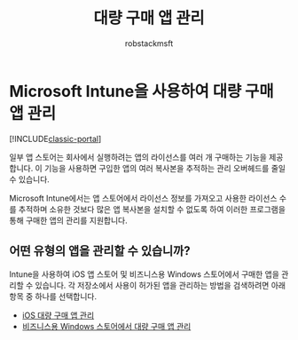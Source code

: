 ﻿---
title: "대량 구매 앱 관리"
description: "Intune을 사용하여 앱 스토어에서 볼륨으로 구매한 앱을 관리하는 방법에 대해 알아봅니다."
keywords: 
author: robstackmsft
ms.author: robstack
manager: angrobe
ms.date: 12/27/2016
ms.topic: article
ms.prod: 
ms.service: microsoft-intune
ms.technology: 
ms.assetid: 674c8f4c-00be-4c69-85b7-cf7bdaa71c94
ms.reviewer: mghadial
ms.suite: ems
ms.custom: intune-classic
ms.openlocfilehash: ba965dfdfa91920c0f76b4142dec05516c472cab
ms.sourcegitcommit: 34cfebfc1d8b81032f4d41869d74dda559e677e2
ms.translationtype: HT
ms.contentlocale: ko-KR
ms.lasthandoff: 07/01/2017
---
# <a name="manage-volume-purchased-apps-using-microsoft-intune"></a>Microsoft Intune을 사용하여 대량 구매 앱 관리

[!INCLUDE[classic-portal](../includes/classic-portal.md)]

일부 앱 스토어는 회사에서 실행하려는 앱의 라이선스를 여러 개 구매하는 기능을 제공합니다. 이 기능을 사용하면 구입한 앱의 여러 복사본을 추적하는 관리 오버헤드를 줄일 수 있습니다.

Microsoft Intune에서는 앱 스토어에서 라이선스 정보를 가져오고 사용한 라이선스 수를 추적하며 소유한 것보다 많은 앱 복사본을 설치할 수 없도록 하여 이러한 프로그램을 통해 구매한 앱의 관리를 지원합니다.

## <a name="which-types-of-apps-can-you-manage"></a>어떤 유형의 앱을 관리할 수 있습니까?

Intune을 사용하여 iOS 앱 스토어 및 비즈니스용 Windows 스토어에서 구매한 앱을 관리할 수 있습니다.
각 저장소에서 사용이 허가된 앱을 관리하는 방법을 검색하려면 아래 항목 중 하나를 선택합니다.

- [iOS 대량 구매 앱 관리](manage-ios-apps-you-purchased-through-a-volume-purchase-program-with-microsoft-intune.md)
- [비즈니스용 Windows 스토어에서 대량 구매 앱 관리](manage-apps-you-purchased-from-the-windows-store-for-business-with-microsoft-intune.md)
